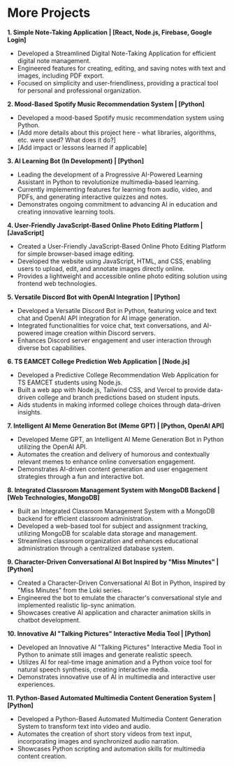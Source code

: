 # More Projects

**1. Simple Note-Taking Application | [React, Node.js, Firebase, Google Login]**

- Developed a Streamlined Digital Note-Taking Application for efficient digital note management.
- Engineered features for creating, editing, and saving notes with text and images, including PDF export.
- Focused on simplicity and user-friendliness, providing a practical tool for personal and professional organization.

**2. Mood-Based Spotify Music Recommendation System | [Python]**

- Developed a mood-based Spotify music recommendation system using Python.
- [Add more details about this project here - what libraries, algorithms, etc. were used? What does it do?]
- [Add impact or lessons learned if applicable]

**3. AI Learning Bot (In Development) | [Python]**

- Leading the development of a Progressive AI-Powered Learning Assistant in Python to revolutionize multimedia-based learning.
- Currently implementing features for learning from audio, video, and PDFs, and generating interactive quizzes and notes.
- Demonstrates ongoing commitment to advancing AI in education and creating innovative learning tools.

**4. User-Friendly JavaScript-Based Online Photo Editing Platform | [JavaScript]**

- Created a User-Friendly JavaScript-Based Online Photo Editing Platform for simple browser-based image editing.
- Developed the website using JavaScript, HTML, and CSS, enabling users to upload, edit, and annotate images directly online.
- Provides a lightweight and accessible online photo editing solution using frontend web technologies.

**5. Versatile Discord Bot with OpenAI Integration | [Python]**

- Developed a Versatile Discord Bot in Python, featuring voice and text chat and OpenAI API integration for AI image generation.
- Integrated functionalities for voice chat, text conversations, and AI-powered image creation within Discord servers.
- Enhances Discord server engagement and user interaction through diverse bot capabilities.

**6. TS EAMCET College Prediction Web Application | [Node.js]**

- Developed a Predictive College Recommendation Web Application for TS EAMCET students using Node.js.
- Built a web app with Node.js, Tailwind CSS, and Vercel to provide data-driven college and branch predictions based on student inputs.
- Aids students in making informed college choices through data-driven insights.

**7. Intelligent AI Meme Generation Bot (Meme GPT) | [Python, OpenAI API]**

- Developed Meme GPT, an Intelligent AI Meme Generation Bot in Python utilizing the OpenAI API.
- Automates the creation and delivery of humorous and contextually relevant memes to enhance online conversation engagement.
- Demonstrates AI-driven content generation and user engagement strategies through a fun and interactive bot.

**8. Integrated Classroom Management System with MongoDB Backend | [Web Technologies, MongoDB]**

- Built an Integrated Classroom Management System with a MongoDB backend for efficient classroom administration.
- Developed a web-based tool for subject and assignment tracking, utilizing MongoDB for scalable data storage and management.
- Streamlines classroom organization and enhances educational administration through a centralized database system.

**9. Character-Driven Conversational AI Bot Inspired by "Miss Minutes" | [Python]**

- Created a Character-Driven Conversational AI Bot in Python, inspired by "Miss Minutes" from the Loki series.
- Engineered the bot to emulate the character's conversational style and implemented realistic lip-sync animation.
- Showcases creative AI application and character animation skills in chatbot development.

**10. Innovative AI "Talking Pictures" Interactive Media Tool | [Python]**

- Developed an Innovative AI "Talking Pictures" Interactive Media Tool in Python to animate still images and generate realistic speech.
- Utilizes AI for real-time image animation and a Python voice tool for natural speech synthesis, creating interactive media.
- Demonstrates innovative use of AI in multimedia and interactive user experiences.

**11. Python-Based Automated Multimedia Content Generation System | [Python]**

- Developed a Python-Based Automated Multimedia Content Generation System to transform text into video and audio.
- Automates the creation of short story videos from text input, incorporating images and synchronized audio narration.
- Showcases Python scripting and automation skills for multimedia content creation.
